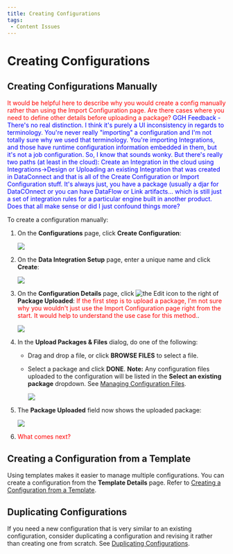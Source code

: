 ```yaml
---
title: Creating Configurations
tags:
 - Content Issues
---
```


# Creating Configurations

## Creating Configurations Manually

<font color="red">
It would be helpful here to describe why you would create a config manually rather than using the Import Configuration page. Are there cases where you need to define other details before uploading a package?
</font>
<font color="blue">
GGH Feedback - There's no real distinction.  I think it's purely a UI inconsistency in regards to terminology.  You're never really "importing" a configuration and I'm not totally sure why we used that terminology.  You're importing Integrations, and those have runtime configuration information embedded in them, but it's not a job configuration.  So, I know that sounds wonky.  But there's really two paths (at least in the cloud): Create an Integration in the cloud using Integrations->Design or Uploading an existing Integration that was created in DataConnect and that is all of the Create Configuration or Import Configuration stuff.  It's always just, you have a package (usually a djar for DataCOnnect or you can have DataFlow or Link artifacts... which is still just a set of integration rules for a particular engine built in another product.  Does that all make sense or did I just confound things more?
</font>


To create a configuration manually:

1. On the **Configurations** page, click **Create Configuration**:

   ![](/img/Create-Configuration.png)
2. On the **Data Integration Setup** page, enter a unique name and click **Create**:
   
   ![](/img/Create-Configuration2.png)
3.  On the **Configuration Details** page, click <img src="/img/icons/edit-icon.png" className="icon" alt="the Edit icon"/> to the right of **Package Uploaded**: <font color="red">If the first step is to upload a package, I'm not sure why you wouldn't just use the Import Configuration page right from the start. It would help to understand the use case for this method.</font>.
   
    ![](/img/Create-Configuration3.png)
4. In the **Upload Packages & Files** dialog, do one of the following:
    
    * Drag and drop a file, or click **BROWSE FILES** to select a file.
    * Select a package and click **DONE**. **Note:** Any configuration files uploaded to the configuration will be listed in the **Select an existing package** dropdown. See [Managing Configuration Files](./managing-configuration-files).

       ![](/img/Selected-Package-Change.png)
8. The **Package Uploaded** field now shows the uploaded package:

   ![](/img/Create-Configuration4.png)

9. <font color="red">What comes next?</font>

## Creating a Configuration from a Template

Using templates makes it easier to manage multiple configurations. You can create a configuration from the **Template Details** page. Refer to [Creating a Configuration from a Template](../templates/creating-a-configuration-from-a-template).

## Duplicating Configurations

If you need a new configuration that is very similar to an existing configuration, consider duplicating a configuration and revising it rather than creating one from scratch. See [Duplicating Configurations](./duplicating-configurations).
